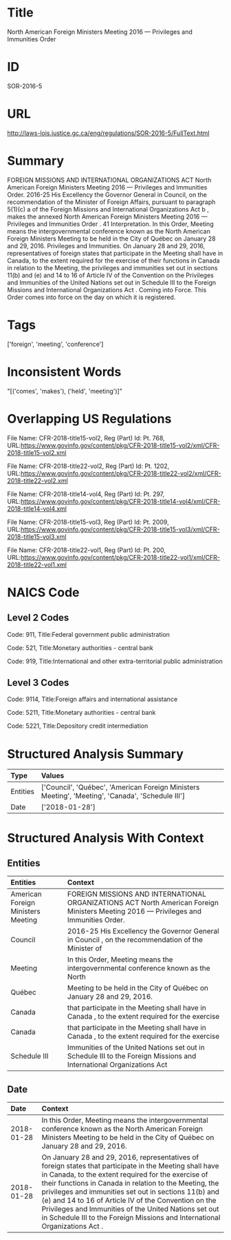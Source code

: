 # Title
North American Foreign Ministers Meeting 2016 — Privileges and Immunities Order


# ID
SOR-2016-5

# URL
http://laws-lois.justice.gc.ca/eng/regulations/SOR-2016-5/FullText.html


# Summary
FOREIGN MISSIONS AND INTERNATIONAL ORGANIZATIONS ACT North American Foreign Ministers Meeting 2016 — Privileges and Immunities Order.
2016-25 His Excellency the Governor General in Council, on the recommendation of the Minister of Foreign Affairs, pursuant to paragraph 5(1)(c) a  of the  Foreign Missions and International Organizations Act b , makes the annexed  North American Foreign Ministers Meeting 2016 — Privileges and Immunities Order .
41 Interpretation.
In this Order,  Meeting  means the intergovernmental conference known as the North American Foreign Ministers Meeting to be held in the City of Québec on January 28 and 29, 2016.
Privileges and Immunities.
On January 28 and 29, 2016, representatives of foreign states that participate in the Meeting shall have in Canada, to the extent required for the exercise of their functions in Canada in relation to the Meeting, the privileges and immunities set out in sections 11(b) and (e) and 14 to 16 of Article IV of the Convention on the Privileges and Immunities of the United Nations set out in Schedule III to the  Foreign Missions and International Organizations Act .
Coming into Force.
This Order comes into force on the day on which it is registered.


# Tags
['foreign', 'meeting', 'conference']


# Inconsistent Words
"[('comes', 'makes'), ('held', 'meeting')]"


# Overlapping US Regulations
File Name: CFR-2018-title15-vol2, Reg (Part) Id: Pt. 768, URL:https://www.govinfo.gov/content/pkg/CFR-2018-title15-vol2/xml/CFR-2018-title15-vol2.xml

File Name: CFR-2018-title22-vol2, Reg (Part) Id: Pt. 1202, URL:https://www.govinfo.gov/content/pkg/CFR-2018-title22-vol2/xml/CFR-2018-title22-vol2.xml

File Name: CFR-2018-title14-vol4, Reg (Part) Id: Pt. 297, URL:https://www.govinfo.gov/content/pkg/CFR-2018-title14-vol4/xml/CFR-2018-title14-vol4.xml

File Name: CFR-2018-title15-vol3, Reg (Part) Id: Pt. 2009, URL:https://www.govinfo.gov/content/pkg/CFR-2018-title15-vol3/xml/CFR-2018-title15-vol3.xml

File Name: CFR-2018-title22-vol1, Reg (Part) Id: Pt. 200, URL:https://www.govinfo.gov/content/pkg/CFR-2018-title22-vol1/xml/CFR-2018-title22-vol1.xml




# NAICS Code
## Level 2 Codes
Code: 911, Title:Federal government public administration

Code: 521, Title:Monetary authorities - central bank

Code: 919, Title:International and other extra-territorial public administration




## Level 3 Codes
Code: 9114, Title:Foreign affairs and international assistance

Code: 5211, Title:Monetary authorities - central bank

Code: 5221, Title:Depository credit intermediation







# Structured Analysis Summary
| Type     | Values                                                                                           |
|:---------|:-------------------------------------------------------------------------------------------------|
| Entities | ['Council', 'Québec', 'American Foreign Ministers Meeting', 'Meeting', 'Canada', 'Schedule III'] |
| Date     | ['2018-01-28']                                                                                   |


# Structured Analysis With Context
 


## Entities
| Entities                           | Context                                                                                                                                 |
|:-----------------------------------|:----------------------------------------------------------------------------------------------------------------------------------------|
| American Foreign Ministers Meeting | FOREIGN MISSIONS AND INTERNATIONAL ORGANIZATIONS ACT North  American Foreign Ministers Meeting  2016 — Privileges and Immunities Order. |
| Council                            | 2016-25 His Excellency the Governor General in  Council , on the recommendation of the Minister of                                      |
| Meeting                            | In this Order,   Meeting means the intergovernmental conference known as the North                                                      |
| Québec                             | Meeting to be held in the City of Québec  on January 28 and 29, 2016.                                                                   |
| Canada                             | that participate in the Meeting shall have in Canada , to the extent required for the exercise                                          |
| Canada                             | that participate in the Meeting shall have in Canada , to the extent required for the exercise                                          |
| Schedule III                       | Immunities of the United Nations set out in Schedule III to the Foreign Missions and International Organizations Act                    |


## Date
| Date       | Context                                                                                                                                                                                                                                                                                                                                                                                                                                                                         |
|:-----------|:--------------------------------------------------------------------------------------------------------------------------------------------------------------------------------------------------------------------------------------------------------------------------------------------------------------------------------------------------------------------------------------------------------------------------------------------------------------------------------|
| 2018-01-28 | In this Order,  Meeting  means the intergovernmental conference known as the North American Foreign Ministers Meeting to be held in the City of Québec on January 28 and 29, 2016.                                                                                                                                                                                                                                                                                              |
| 2018-01-28 | On January 28 and 29, 2016, representatives of foreign states that participate in the Meeting shall have in Canada, to the extent required for the exercise of their functions in Canada in relation to the Meeting, the privileges and immunities set out in sections 11(b) and (e) and 14 to 16 of Article IV of the Convention on the Privileges and Immunities of the United Nations set out in Schedule III to the  Foreign Missions and International Organizations Act . |


